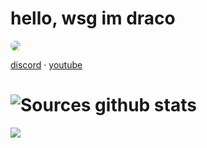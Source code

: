 # hello, wsg im draco 

<img src="https://cdn.discordapp.com/attachments/697225367970250853/783702516281114684/image1.gif" style="border-radius: 95%;">

<a href="https://discord.bio/p/8203">discord</a> 
·
<a href="https://www.youtube.com/channel/UCz6rQbYu6HIw6bq9U9bMZlg">youtube</a>

# ![Sources github stats](https://github-readme-stats.vercel.app/api?username=codeinelov&show_icons=true&theme=dark)
<a href="https://github.com/31th?tab=repositories">
  <img align="center" src="https://github-readme-stats.vercel.app/api/top-langs/?username=codeinelov&theme=dark&layout=compact" />
  
